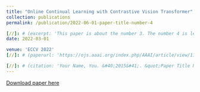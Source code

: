 ```yaml
---
title: "Online Continual Learning with Contrastive Vision Transformer"
collection: publications
permalink: /publication/2022-06-01-paper-title-number-4

[//]: # (excerpt: 'This paper is about the number 3. The number 4 is left for future work.')
date: 2022-03-01

venue: 'ECCV 2022'
[//]: # (paperurl: 'https://ojs.aaai.org/index.php/AAAI/article/view/11957')

[//]: # (citation: 'Your Name, You. &#40;2015&#41;. &quot;Paper Title Number 3.&quot; <i>Journal 1</i>. 1&#40;3&#41;.')
---
```


[//]: # (This paper is about the number 3. The number 4 is left for future work.)

[Download paper here](https://link.springer.com/chapter/10.1007/978-3-031-20044-1_36)
